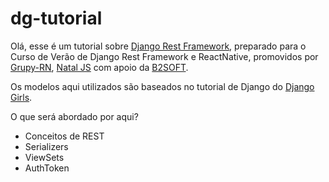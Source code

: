 # dg-tutorial

Olá, esse é um tutorial sobre [Django Rest Framework](https://www.django-rest-framework.org/), preparado para o Curso de Verão de Django Rest Framework e ReactNative, promovidos por [Grupy-RN](https://meetup.grupyrn.org/), [Natal JS](https://github.com/NatalJS) com apoio da [B2SOFT](https://b2soft.com.br/).

Os modelos aqui utilizados são baseados no tutorial de Django do [Django Girls](https://tutorial.djangogirls.org/pt/).

O que será abordado por aqui?

- Conceitos de REST
- Serializers
- ViewSets
- AuthToken
